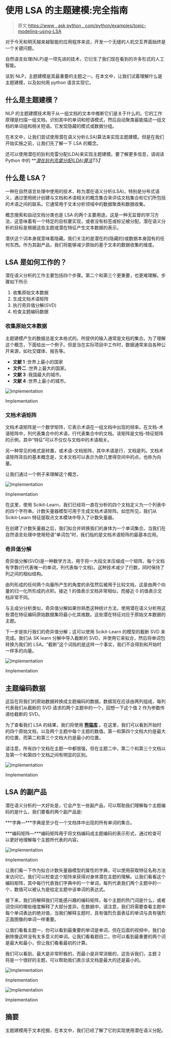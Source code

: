 # 使用 LSA 的主题建模:完全指南

> 原文:[https://www . ask python . com/python/examples/topic-modeling-using-LSA](https://www.askpython.com/python/examples/topic-modeling-using-lsa)

对于今天和明天越来越智能的应用程序来说，开发一个无缝的人机交互界面始终是一个关键问题。

自然语言处理(NLP)是一项先进的技术，它衍生了我们现在看到的许多形式的人工智能。

谈到 NLP，主题建模是其最重要的主题之一。在本文中，让我们试着理解什么是主题建模，以及如何用 python 语言实现它。

## 什么是主题建模？

NLP 的主题建模技术用于从一组文档的文本中推断它们是关于什么的。它的工作原理是扫描一组文档，识别其中的单词和短语模式，然后自动聚类最能描述一组文档的单词组和相关短语。它发现隐藏的模式或数据分组。

在本文中，让我们尝试使用潜在语义分析(LSA)算法来实现主题建模。但是在我们开始实施之前，让我们先了解一下 LSA 的概念。

还可以使用潜在的狄利克雷分配(LDA)来实现主题建模。要了解更多信息，请阅读 Python 中的 ***[潜在狄利克雷分配(LDA)算法](https://www.askpython.com/python/examples/latent-dirichlet-allocation-lda)*T5】**

## 什么是 LSA？

一种在自然语言处理中使用的技术，称为潜在语义分析(LSA)，特别是分布式语义，通过使用统计创建与文档和术语相关的概念集合来评估文档集合和它们所包括的术语之间的联系。它通常用于文本分析领域中的数据聚类和数据收集。

概念搜索和自动文档分类也是 LSA 的两个主要用途。这是一种无监督的学习方法，这意味着有一个特定的目标要实现，或者没有标签或标记被分配。潜在语义分析的目标是根据这些主题或潜在特征产生文本数据的表示。

潜伏这个词本身就意味着隐藏。我们关注的是潜在的(隐藏的)或数据本身固有的任何东西。作为其副产品，我们将能够减少原始的基于文本的数据收集的维度。

## LSA 是如何工作的？

潜在语义分析的工作主要包括四个步骤。第二个和第三个更重要，也更难理解。步骤如下所示

1.  收集原始文本数据
2.  生成文档术语矩阵
3.  执行奇异值分解(SVD)
4.  检查主题编码数据

### 收集原始文本数据

主题建模产生的数据总是文本格式的。所提供的输入通常是文档的集合。为了理解这个概念，下面给出一个例子。但是当在实际项目中工作时，数据通常来自各种公开来源，如社交媒体、报告等。

*   **文献 1** :世界上最小的国家
*   **文件二** :世界上最大的国家。
*   **文献 3** :我国最大的城市。
*   **文献 4** :世界上最小的城市。

![Implementation](../Images/3056552947a040f019b47245c719d5d8.png)

Implementation

### 文档术语矩阵

文档术语矩阵是一个数学矩阵，它表示术语在一组文档中出现的频率。在文档-术语矩阵中，列代表集合中的术语，行代表集合中的文档。该矩阵是文档-特征矩阵的示例，其中“特征”可以不仅仅与文档中的术语相关。

另一种常见的格式是转置，或术语-文档矩阵，其中术语是行，文档是列。文档术语矩阵背后的基本概念是，文本文档可以表示为欧几里得空间中的点，也称为向量。

让我们通过一个例子来理解这个概念，

![Implementation](../Images/1ccac06880dfc0bf6a9860f00532a1a8.png)

Implementation

在这里，使用 Scikit-Learn，我们已经将一直在分析的四个文档定义为一个列表中的四个字符串。计数矢量器模型可用于生成文档术语矩阵。如您所见，我们从 Scikit-Learn 特征提取点文本模块中导入了计数矢量器。

在创建了计数矢量器之后，我们拟合并转换我们的身体为一个单词集合。当我们在自然语言处理中使用短语“单词包”时，我们指的是文档术语矩阵的最基本应用。

### 奇异值分解

奇异值分解(SVD)是一种数学方法，用于将一大段文本压缩成一个矩阵，每个文档有字数(行代表唯一的单词，列代表每个文档)。这种技术减少了行数，同时保持了列之间的相似结构。

由列形成的任何两个向量所产生的角度的余弦然后被用于比较文档，这是由两个向量的归一化所形成的点积。接近 1 的值表示文档非常相似，而接近 0 的值表示文档非常不同。

与主成分分析类似，奇异值分解如果你熟悉这种统计方法，使用潜在语义分析用这些潜在特征编码原始数据集将最小化其维数。这些潜在特征对应于原始文本数据的主题。

下一步是执行我们的奇异值分解；这可以使用 Scikit-Learn 的模型的截断 SVD 来完成。我们从 SK learn 分解中导入截断的 SVD，并使用它来拟合，然后将单词包转换为我们的 LSA。“截断”这个词指的是这样一个事实，我们不会得到和开始时一样多的向量。

![Implementation](../Images/f975e4d1882b241f588156c4cb182041.png)

Implementation

## 主题编码数据

这旨在将我们的原始数据转换成主题编码的数据。数据现在应该由两列组成，每列代表我们从截断的 SVD 请求的两个主题中的一个，回想一下这个值 2 作为参数传递给截断的 SVD。

为了查看我们 LSA 的结果，我们将使用 [**熊猫库**](https://www.askpython.com/python-modules/pandas/python-pandas-module-tutorial) 。在这里，我们可以看到开始时的四个原始文档，以及两个主题中每个主题的数值。第一和第四个文档大约是最大的位置，而第二和第三个文档大约是最小的位置。

请注意，所有四个文档在主题一中都很强，但在主题二中，第二个和第三个文档以及第一个和第四个文档之间有明显的区别。

![Implementation](../Images/b14eb7e9b46648ad16763d7378ded2be.png)

Implementation

## LSA 的副产品

潜在语义分析的一大好处是，它会产生一些副产品，可以帮助我们理解每个主题编码的是什么，我们要看的两个副产品是:

***字典—***字典是至少在一个文档体中出现的所有单词的集合。

***编码矩阵—***编码矩阵用于将文档编码成主题编码的表示形式，通过检查可以更好地理解每个主题所代表的内容。

![Implementation](../Images/b6c5a9d2055a91f7cf8bcb1b38d33f05.png)

Implementation

让我们看一下作为拟合计数矢量器模型的属性的字典，可以使用获取特征名称方法来访问它。我们可以检查这个矩阵来获得对身体潜在主题的理解。让我们看看这个编码矩阵，其中每行代表我们字典中的一个单词，每列代表我们两个主题中的一个，数值可以被认为是给定主题中该单词的表达式。

接下来，我们将解释我们可能感兴趣的编码矩阵，每个主题的热门词是什么，或者词空间的哪些维度解释了大部分差异。在数据中，请注意，我们将需要查看主题中每个单词表达的绝对值，当我们解释主题时，具有强烈负面表征的单词与具有强烈正面图像的单词一样重要。

让我们看看主题一，你可以看到最重要的单词是单词，但在后面的视频中，我们会删除像这样没有太多意义的单词。让我们看看题目二，你可以看到最重要的两个词是最大和最小，但让我们看看最初的计算。

我们可以看到，最大是非常积极的，而最小是非常消极的，这告诉我们，主题 2 将是一个很好的主题，可以帮助我们表示该文档是最大的还是最小的。

![Implementation](../Images/475e61c751688e87147f185fb0b2d99f.png)

Implementation

![Implementation](../Images/066b6ae2c3c90cf37d0e27346a12a24f.png)

Implementation

## 摘要

主题建模用于文本挖掘，在本文中，我们已经了解了它的实现使用潜在语义分配。